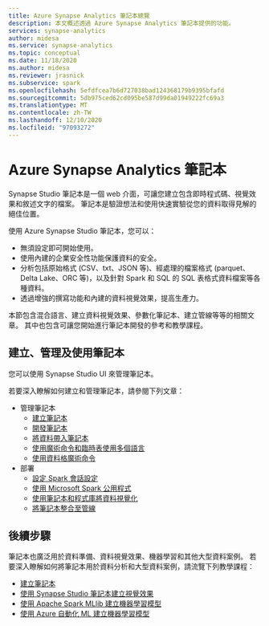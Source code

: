 ```yaml
---
title: Azure Synapse Analytics 筆記本總覽
description: 本文概述透過 Azure Synapse Analytics 筆記本提供的功能。
services: synapse-analytics
author: midesa
ms.service: synapse-analytics
ms.topic: conceptual
ms.date: 11/18/2020
ms.author: midesa
ms.reviewer: jrasnick
ms.subservice: spark
ms.openlocfilehash: 5efdfcea7b6d727038bad124368179b9395bfafd
ms.sourcegitcommit: 5db975ced62cd095be587d99da01949222fc69a3
ms.translationtype: MT
ms.contentlocale: zh-TW
ms.lasthandoff: 12/10/2020
ms.locfileid: "97093272"
---
```

# <a name="azure-synapse-analytics-notebooks"></a>Azure Synapse Analytics 筆記本

Synapse Studio 筆記本是一個 web 介面，可讓您建立包含即時程式碼、視覺效果和敘述文字的檔案。 筆記本是驗證想法和使用快速實驗從您的資料取得見解的絕佳位置。 

使用 Azure Synapse Studio 筆記本，您可以：

* 無須設定即可開始使用。
* 使用內建的企業安全性功能保護資料的安全。
* 分析包括原始格式 (CSV、txt、JSON 等)、經處理的檔案格式 (parquet、Delta Lake、ORC 等)，以及針對 Spark 和 SQL 的 SQL 表格式資料檔案等各種資料。
* 透過增強的撰寫功能和內建的資料視覺效果，提高生產力。

本節包含混合語言、建立資料視覺效果、參數化筆記本、建立管線等等的相關文章。 其中也包含可讓您開始進行筆記本開發的參考和教學課程。

## <a name="create-manage-and-use-notebooks"></a>建立、管理及使用筆記本
您可以使用 Synapse Studio UI 來管理筆記本。 

若要深入瞭解如何建立和管理筆記本，請參閱下列文章：
  - 管理筆記本
    - [建立筆記本](./spark/../apache-spark-development-using-notebooks.md#create-a-notebook)
    - [開發筆記本](./spark/../apache-spark-development-using-notebooks.md#develop-notebooks)
    - [將資料帶入筆記本](./spark/../apache-spark-development-using-notebooks.md#bring-data-to-a-notebook)
    - [使用魔術命令和臨時表使用多個語言](./spark/../apache-spark-development-using-notebooks.md#integrate-a-notebook)
    - [使用資料格魔術命令](./spark/../apache-spark-development-using-notebooks.md#magic-commands)
  - 部署
    - [設定 Spark 會話設定](./spark/../apache-spark-development-using-notebooks.md#spark-session-config)
    - [使用 Microsoft Spark 公用程式](./spark/../microsoft-spark-utilities.md)
    - [使用筆記本和程式庫將資料視覺化](./spark/../apache-spark-data-visualization.md)
    - [將筆記本整合至管線](./spark/../apache-spark-development-using-notebooks.md#integrate-a-notebook)


## <a name="next-steps"></a>後續步驟
筆記本也廣泛用於資料準備、資料視覺效果、機器學習和其他大型資料案例。 若要深入瞭解如何將筆記本用於資料分析和大型資料案例，請流覽下列教學課程：
  - [建立筆記本](./spark/../../quickstart-apache-spark-notebook.md)
  - [使用 Synapse Studio 筆記本建立視覺效果](./spark/../apache-spark-data-visualization-tutorial.md)
  - [使用 Apache Spark MLlib 建立機器學習模型](./spark/../apache-spark-machine-learning-mllib-notebook.md)
  - [使用 Azure 自動化 ML 建立機器學習模型](./spark/../apache-spark-azure-machine-learning-tutorial.md)